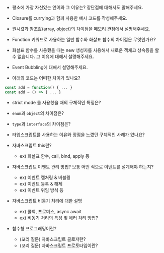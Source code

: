 - 평소에 가장 자신있는 언어와 그 이유는? 장단점에 대해서도 말해주세요.

- Closure를 currying과 함께 사용한 예시 코드를 작성해주세요.

- 원시값과 참조값(array, object)의 차이점을 메모리 관점에서 설명해주세요.
- Function 키워드로 사용하는 일반 함수와 화살표 함수의 차이점은 무엇인가요?
- 화살표 함수를 사용했을 때는 new 생성자를 사용해서 새로운 객체고 상속등을 할 수 없습니다. 그 이유에 대해서 설명해주세요.
- Event Bubbling에 대해서 설명해주세요.
- 아래의 코드는 어떠한 차이가 있나요?
```js
const add = function() { ... }
const add = () => { ... }
```

- strict mode 를 사용했을 때의 구체적인 특징은?

- `enum`과 `object`의 차이점은?
- `type`과 `interface`의 차이점은?
- 타입스크립트를 사용하는 이유와 장점을 느꼈던 구체적인 사례가 있나요?

- 자바스크립트 this란?
    - ex) 화살표 함수, call, bind, apply 등
    
- 자바스크립트 이벤트 관리 방법? 보통 어떤 식으로 이벤트를 설계해야 하는지?
    - ex) 이벤트 캡처링 & 버블링
    - ex) 이벤트 등록 & 해제
    - ex) 이벤트 위임 방식 등

- 자바스크립트 비동기 처리에 대한 설명
    - ex) 콜백, 프로미스, async await
    - ex) 비동기 처리의 특성 및 에러 처리 방법?



- 함수형 프로그래밍이란?
    - (꼬리 질문) 자바스크립트 클로저란?
    - (꼬리 질문) 자바스크립트 프로토타입이란?

